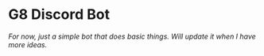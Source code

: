 # G8 Discord Bot

_For now, just a simple bot that does basic things. Will update it when I have more ideas._
